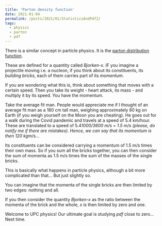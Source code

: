 ```yaml
---
title: 'Parton density function'
date: 2021-01-04
permalink: /posts/2021/01/StatisticsAndPdf2/
tags:
  - physics
  - parton
  - pdf
---
```


There is a similar concept in particle physics.
It is the [parton distribution function](http://www.scholarpedia.org/article/Introduction_to_Parton_Distribution_Functions).

These are defined for a quantity called *Bjorken-x*.
IF you imagine a projectile moving i.e. a nucleon, if you think about its constituents, its *building bricks*, each of them carries part of its *momentum*.

If you are wondering what this is, think about something that moves with a certain speed. Then you take its weight - heart attack, its mass - and multiply it by its speed. You have the momentum.

Take the average fit man. People would appreciate me if I thought of an average fit man as a 180 cm tall man, weighing approximately 80 kg on Earth (if you weigh yourself on the Moon you are cheating).
He goes out for a walk during the Covid pandemic and travels at a speed of 5.4 km/hour. These are translated to a speed of 5.4*1000/3600 m/s = 1.5 m/s (please, do notify me if there are mistakes). Hence, we can say that its momentum is then 120 kg*m/s...

Its constituents can be considered carrying a momentum of 1.5 m/s times their own mass. So if you sum all the bricks together, you can then consider the sum of momenta as 1.5 m/s times the sum of the masses of the single bricks.

This is basically what happens in particle physics, although a bit more complicated than that... But just slightly so.

You can imagine that the momenta of the single bricks are then limited by two edges: nothing and all.

If you then consider the quantity *Bjorken-x* as the ratio between the momenta of the brick and the whole, *x* is then limited by zero and one.

Welcome to UPC physics!
Our ultimate goal is studying *pdf* close to zero...
Next time.
